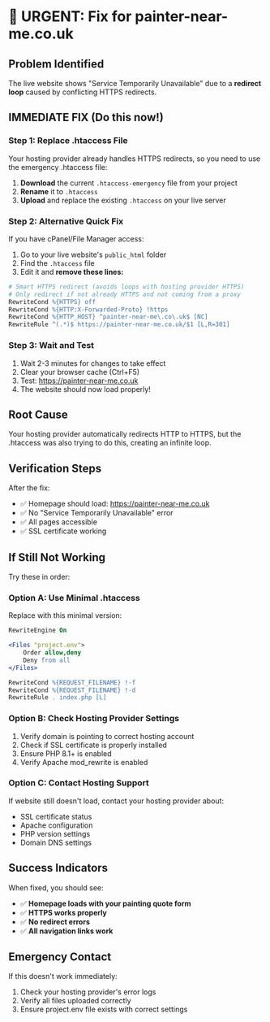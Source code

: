 # 🚨 URGENT: Fix for painter-near-me.co.uk

## Problem Identified
The live website shows "Service Temporarily Unavailable" due to a **redirect loop** caused by conflicting HTTPS redirects.

## IMMEDIATE FIX (Do this now!)

### Step 1: Replace .htaccess File
Your hosting provider already handles HTTPS redirects, so you need to use the emergency .htaccess file:

1. **Download** the current `.htaccess-emergency` file from your project
2. **Rename** it to `.htaccess` 
3. **Upload** and replace the existing `.htaccess` on your live server

### Step 2: Alternative Quick Fix
If you have cPanel/File Manager access:
1. Go to your live website's `public_html` folder
2. Find the `.htaccess` file
3. Edit it and **remove these lines:**
```apache
# Smart HTTPS redirect (avoids loops with hosting provider HTTPS)
# Only redirect if not already HTTPS and not coming from a proxy
RewriteCond %{HTTPS} off
RewriteCond %{HTTP:X-Forwarded-Proto} !https
RewriteCond %{HTTP_HOST} ^painter-near-me\.co\.uk$ [NC]
RewriteRule ^(.*)$ https://painter-near-me.co.uk/$1 [L,R=301]
```

### Step 3: Wait and Test
1. Wait 2-3 minutes for changes to take effect
2. Clear your browser cache (Ctrl+F5)
3. Test: https://painter-near-me.co.uk
4. The website should now load properly!

## Root Cause
Your hosting provider automatically redirects HTTP to HTTPS, but the .htaccess was also trying to do this, creating an infinite loop.

## Verification Steps
After the fix:
- ✅ Homepage should load: https://painter-near-me.co.uk
- ✅ No "Service Temporarily Unavailable" error
- ✅ All pages accessible
- ✅ SSL certificate working

## If Still Not Working
Try these in order:

### Option A: Use Minimal .htaccess
Replace with this minimal version:
```apache
RewriteEngine On

<Files "project.env">
    Order allow,deny
    Deny from all
</Files>

RewriteCond %{REQUEST_FILENAME} !-f
RewriteCond %{REQUEST_FILENAME} !-d
RewriteRule . index.php [L]
```

### Option B: Check Hosting Provider Settings
1. Verify domain is pointing to correct hosting account
2. Check if SSL certificate is properly installed
3. Ensure PHP 8.1+ is enabled
4. Verify Apache mod_rewrite is enabled

### Option C: Contact Hosting Support
If website still doesn't load, contact your hosting provider about:
- SSL certificate status
- Apache configuration
- PHP version settings
- Domain DNS settings

## Success Indicators
When fixed, you should see:
- ✅ **Homepage loads with your painting quote form**
- ✅ **HTTPS works properly** 
- ✅ **No redirect errors**
- ✅ **All navigation links work**

## Emergency Contact
If this doesn't work immediately:
1. Check your hosting provider's error logs
2. Verify all files uploaded correctly
3. Ensure project.env file exists with correct settings 